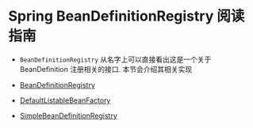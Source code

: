 # Spring BeanDefinitionRegistry 阅读指南

- `BeanDefinitionRegistry` 从名字上可以直接看出这是一个关于 BeanDefinition 注册相关的接口. 本节会介绍其相关实现


- [BeanDefinitionRegistry](/docs/beans/factory/BeanFactory/support/BeanDefinitionRegistry/Spring-BeanDefinitionRegistry.md)
- [DefaultListableBeanFactory](/docs/beans/factory/BeanFactory/support/BeanDefinitionRegistry/Spring-DefaultListableBeanFactory.md)
- [SimpleBeanDefinitionRegistry](/docs/beans/factory/BeanFactory/support/BeanDefinitionRegistry/Spring-SimpleBeanDefinitionRegistry.md)